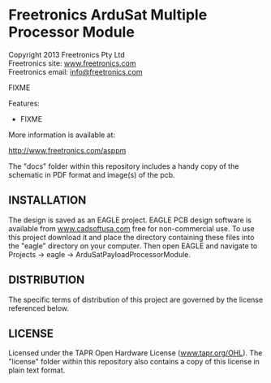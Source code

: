 Freetronics ArduSat Multiple Processor Module
=============================================
Copyright 2013 Freetronics Pty Ltd  
Freetronics site:  www.freetronics.com  
Freetronics email: info@freetronics.com  

FIXME

Features:

 * FIXME

More information is available at:

  http://www.freetronics.com/asppm

The "docs" folder within this repository includes a handy copy of the
schematic in PDF format and image(s) of the pcb.


INSTALLATION
------------
The design is saved as an EAGLE project. EAGLE PCB design software is
available from www.cadsoftusa.com free for non-commercial use. To use
this project download it and place the directory containing these files
into the "eagle" directory on your computer. Then open EAGLE and
navigate to Projects -> eagle -> ArduSatPayloadProcessorModule.


DISTRIBUTION
------------
The specific terms of distribution of this project are governed by the
license referenced below.


LICENSE
-------
Licensed under the TAPR Open Hardware License (www.tapr.org/OHL).
The "license" folder within this repository also contains a copy of
this license in plain text format.
